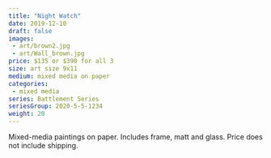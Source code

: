 ```yaml
---
title: "Night Watch"
date: 2019-12-10
draft: false
images:
 - art/brown2.jpg
 - art/Wall_brown.jpg
price: $135 or $390 for all 3
size: art size 9x11
medium: mixed media on paper
categories:
 - mixed media
series: Battlement Series
seriesGroup: 2020-5-5-1234
weight: 20
---
```


Mixed-media paintings on paper. Includes frame, matt and glass. Price does not include shipping.
